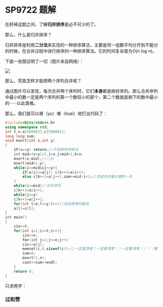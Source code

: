 # SP9722 题解

在肝掉这题之间，了解**归并排序**是必不可少的了。

那么，什么是归并排序？

归并排序是利用**二分法**来实现的一种排序算法，主要是将一组数平均分开到不能分的时候，在合并过程中进行排序的一种排序算法。它的时间复杂度为$O(n\ log\ n)$。

下面一张图证明了一切（图片来自网络）：

![](https://cdn.luogu.com.cn/upload/image_hosting/tdwnbw5c.png)

那么，究竟怎样才能把两个序列合并呢？

通过图片可以发现，每次合并两个序列时，它们**本身**都是排好序的。那么合并序列中最小的数一定是两个序列的第一个数较小的那个，第二个数就是剩下的数中最小的······以此类推。

那么，我们就可以艰（yu）难（kuai）地打出代码了：

```cpp
#include<bits/stdc++.h>
using namespace std;
int t,n,a[500001],c[500001];
long long sum;
void msort(int x,int y)
{
    if(x==y) return;//不用排序的情况
    int mid=(x+y)/2,i=x,j=mid+1,k=x;
    msort(x,mid);//二分
    msort(mid+1,y);
    while(i<=mid&&j<=y){
    	if(a[i]<=a[j]) c[k++]=a[i++];
        else c[k++]=a[j++],sum+=mid-i+1;//求逆序对最关键的一步
	}
    while(i<=mid)//合并序列
    c[k++]=a[i++];
    while(j<=y)
    c[k++]=a[j++];
    for(int l=x;l<=y;l++)//存回原来的数组
    a[l]=c[l];
} 
int main()
{
	cin>>t;
	for(int i=1;i<=t;i++){
		cin>>n;
    	for(int j=1;j<=n;j++)
    	cin>>a[j];
    	memset(c,0,sizeof(c));//一定要清零！一定要清零！！一定要清零！！！（重要的事情说三遍）
    	sum=0;
    	msort(1,n);
    	cout<<sum<<endl;
	}
    return 0;
}
```

只求两字：

### 过和赞